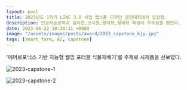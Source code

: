 ```yaml
---
layout: post
title: 2023년도 1학기 LINC 3.0 사업 캡스톤 디자인 경진대회에서 입상함.
description: 인공지능공학과 김지연,오시원,양지혁,정재혁 학생이 우수상을 받았다.
date: 2023-06-22 10:30:31 +0900
image: "/assets/images/posts/award/2023_capstone_kjy.jpg"
tags: [smart_farm, AI, capstone]
---
```


'에어로포닉스 기반 지능형 웰빙 포터블 식물재배기'를 주제로 시제품을 선보였다.

![2023-capstone-1]({{site.baseurl}}/assets/images/posts/reference/2023-capstone-1.jpg)


![2023-capstone-2]({{site.baseurl}}/assets/images/posts/reference/2023-capstone-2.jpg)


